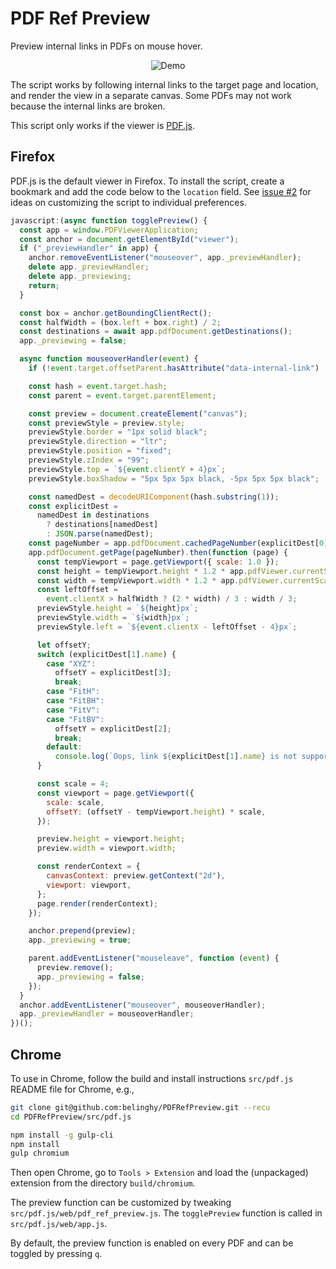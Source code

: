 # PDF Ref Preview

Preview internal links in PDFs on mouse hover.

<p align="center">
  <img title="Demo" src="https://raw.githubusercontent.com/belinghy/PDFRefPreview/assets/assets/demo.gif">
</p>

The script works by following internal links to the target page and location, and render the view in a separate canvas. Some PDFs may not work because the internal links are broken.

This script only works if the viewer is [PDF.js](https://github.com/mozilla/pdf.js/).

## Firefox

PDF.js is the default viewer in Firefox. To install the script, create a bookmark and add the code below to the `location` field.
See [issue #2](https://github.com/belinghy/PDFRefPreview/issues/2) for ideas on customizing the script to individual preferences.

```js
javascript:(async function togglePreview() {
  const app = window.PDFViewerApplication;
  const anchor = document.getElementById("viewer");
  if ("_previewHandler" in app) {
    anchor.removeEventListener("mouseover", app._previewHandler);
    delete app._previewHandler;
    delete app._previewing;
    return;
  }

  const box = anchor.getBoundingClientRect();
  const halfWidth = (box.left + box.right) / 2;
  const destinations = await app.pdfDocument.getDestinations();
  app._previewing = false;

  async function mouseoverHandler(event) {
    if (!event.target.offsetParent.hasAttribute("data-internal-link") || app._previewing) return;

    const hash = event.target.hash;
    const parent = event.target.parentElement;

    const preview = document.createElement("canvas");
    const previewStyle = preview.style;
    previewStyle.border = "1px solid black";
    previewStyle.direction = "ltr";
    previewStyle.position = "fixed";
    previewStyle.zIndex = "99";
    previewStyle.top = `${event.clientY + 4}px`;
    previewStyle.boxShadow = "5px 5px 5px black, -5px 5px 5px black";

    const namedDest = decodeURIComponent(hash.substring(1));
    const explicitDest =
      namedDest in destinations
        ? destinations[namedDest]
        : JSON.parse(namedDest);
    const pageNumber = app.pdfDocument.cachedPageNumber(explicitDest[0]);
    app.pdfDocument.getPage(pageNumber).then(function (page) {
      const tempViewport = page.getViewport({ scale: 1.0 });
      const height = tempViewport.height * 1.2 * app.pdfViewer.currentScale;
      const width = tempViewport.width * 1.2 * app.pdfViewer.currentScale;
      const leftOffset =
        event.clientX > halfWidth ? (2 * width) / 3 : width / 3;
      previewStyle.height = `${height}px`;
      previewStyle.width = `${width}px`;
      previewStyle.left = `${event.clientX - leftOffset - 4}px`;

      let offsetY;
      switch (explicitDest[1].name) {
        case "XYZ":
          offsetY = explicitDest[3];
          break;
        case "FitH":
        case "FitBH":
        case "FitV":
        case "FitBV":
          offsetY = explicitDest[2];
          break;
        default:
          console.log(`Oops, link ${explicitDest[1].name} is not supported.`);
      }

      const scale = 4;
      const viewport = page.getViewport({
        scale: scale,
        offsetY: (offsetY - tempViewport.height) * scale,
      });

      preview.height = viewport.height;
      preview.width = viewport.width;

      const renderContext = {
        canvasContext: preview.getContext("2d"),
        viewport: viewport,
      };
      page.render(renderContext);
    });

    anchor.prepend(preview);
    app._previewing = true;

    parent.addEventListener("mouseleave", function (event) {
      preview.remove();
      app._previewing = false;
    });
  }
  anchor.addEventListener("mouseover", mouseoverHandler);
  app._previewHandler = mouseoverHandler;
})();
```

## Chrome

To use in Chrome, follow the build and install instructions `src/pdf.js` README file for Chrome, e.g.,

```sh
git clone git@github.com:belinghy/PDFRefPreview.git --recu
cd PDFRefPreview/src/pdf.js

npm install -g gulp-cli
npm install
gulp chromium
```

Then open Chrome, go to `Tools > Extension` and load the (unpackaged) extension from the directory `build/chromium`.

The preview function can be customized by tweaking `src/pdf.js/web/pdf_ref_preview.js`.
The `togglePreview` function is called in `src/pdf.js/web/app.js`.

By default, the preview function is enabled on every PDF and can be toggled by pressing `q`.